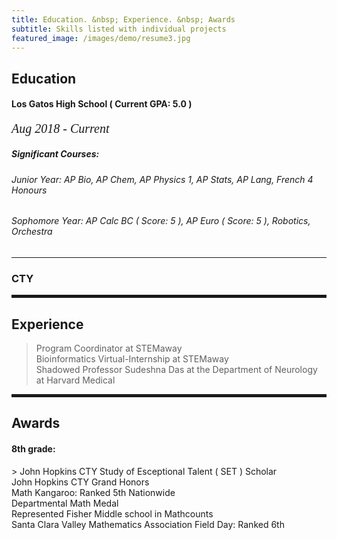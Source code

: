 ```yaml
---
title: Education. &nbsp; Experience. &nbsp; Awards
subtitle: Skills listed with individual projects
featured_image: /images/demo/resume3.jpg
---
```

        
 <h2><span>Education</span></h2>

 <h4>Los Gatos High School ( Current GPA: 5.0 )</h4>
  <p style="font-family:verdana; font-size:20px"><em class="date">Aug 2018 - Current</em></p>

<h5>Significant Courses:</h5>
<h6>Junior Year: AP Bio, AP Chem, AP Physics 1, AP Stats, AP Lang, French 4 Honours</h6>
<h6>Sophomore Year: AP Calc BC ( Score: 5 ), AP Euro ( Score: 5 ), Robotics, Orchestra</h6>

<hr>
               
<h3>CTY</h3>

<hr style="height:5px;color:black">

<h2>Experience</h2>

> Program Coordinator at STEMaway 
<br> Bioinformatics Virtual-Internship at STEMaway 
<br> Shadowed Professor Sudeshna Das at the Department of Neurology at Harvard Medical

<hr style="height:5px;color:black">

<h2>Awards</h2>

<h4> 8th grade: </h4>
> John Hopkins CTY Study of Esceptional Talent ( SET ) Scholar 
<br> John Hopkins CTY Grand Honors 
<br> Math Kangaroo: Ranked 5th Nationwide 
<br> Departmental Math Medal <br> Represented Fisher Middle school in Mathcounts 
<br> Santa Clara Valley Mathematics Association Field Day: Ranked 6th 
